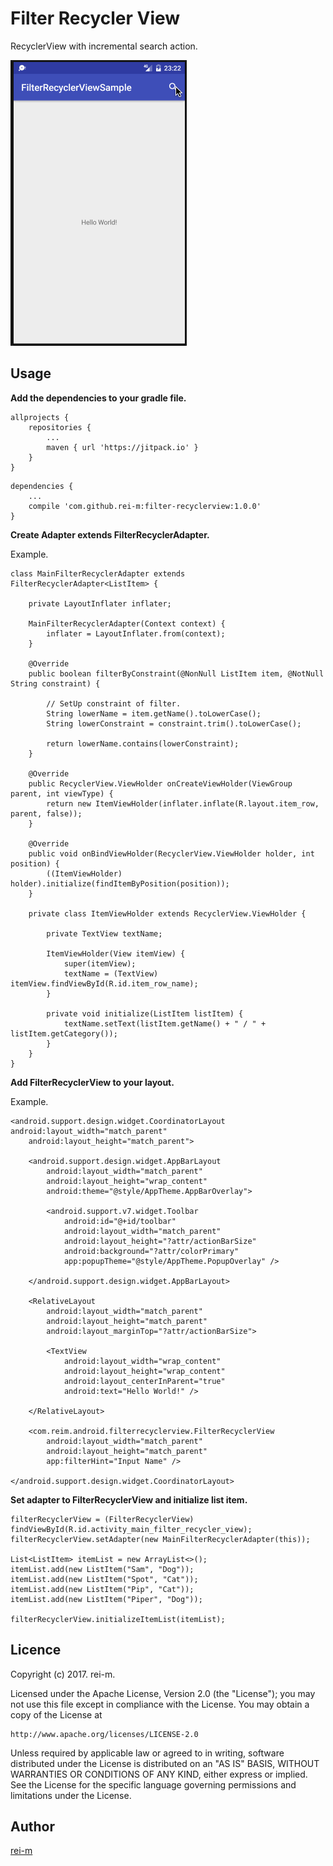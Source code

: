 Filter Recycler View
========

RecyclerView with incremental search action.

![demo](images/demo.gif)

## Usage
__Add the dependencies to your gradle file.__

```
allprojects {
    repositories {
        ...
        maven { url 'https://jitpack.io' }
    }
}
```

```
dependencies {
    ...
    compile 'com.github.rei-m:filter-recyclerview:1.0.0'
}
```

__Create Adapter extends FilterRecyclerAdapter.__

Example.

```
class MainFilterRecyclerAdapter extends FilterRecyclerAdapter<ListItem> {

    private LayoutInflater inflater;

    MainFilterRecyclerAdapter(Context context) {
        inflater = LayoutInflater.from(context);
    }

    @Override
    public boolean filterByConstraint(@NonNull ListItem item, @NotNull String constraint) {

        // SetUp constraint of filter.
        String lowerName = item.getName().toLowerCase();
        String lowerConstraint = constraint.trim().toLowerCase();

        return lowerName.contains(lowerConstraint);
    }

    @Override
    public RecyclerView.ViewHolder onCreateViewHolder(ViewGroup parent, int viewType) {
        return new ItemViewHolder(inflater.inflate(R.layout.item_row, parent, false));
    }

    @Override
    public void onBindViewHolder(RecyclerView.ViewHolder holder, int position) {
        ((ItemViewHolder) holder).initialize(findItemByPosition(position));
    }

    private class ItemViewHolder extends RecyclerView.ViewHolder {

        private TextView textName;

        ItemViewHolder(View itemView) {
            super(itemView);
            textName = (TextView) itemView.findViewById(R.id.item_row_name);
        }

        private void initialize(ListItem listItem) {
            textName.setText(listItem.getName() + " / " + listItem.getCategory());
        }
    }
}
```

__Add FilterRecyclerView to your layout.__

Example.

```
<android.support.design.widget.CoordinatorLayout     android:layout_width="match_parent"
    android:layout_height="match_parent">

    <android.support.design.widget.AppBarLayout
        android:layout_width="match_parent"
        android:layout_height="wrap_content"
        android:theme="@style/AppTheme.AppBarOverlay">

        <android.support.v7.widget.Toolbar
            android:id="@+id/toolbar"
            android:layout_width="match_parent"
            android:layout_height="?attr/actionBarSize"
            android:background="?attr/colorPrimary"
            app:popupTheme="@style/AppTheme.PopupOverlay" />

    </android.support.design.widget.AppBarLayout>

    <RelativeLayout
        android:layout_width="match_parent"
        android:layout_height="match_parent"
        android:layout_marginTop="?attr/actionBarSize">

        <TextView
            android:layout_width="wrap_content"
            android:layout_height="wrap_content"
            android:layout_centerInParent="true"
            android:text="Hello World!" />

    </RelativeLayout>

    <com.reim.android.filterrecyclerview.FilterRecyclerView
        android:layout_width="match_parent"
        android:layout_height="match_parent"
        app:filterHint="Input Name" />

</android.support.design.widget.CoordinatorLayout>
```

__Set adapter to FilterRecyclerView and initialize list item.__

```
filterRecyclerView = (FilterRecyclerView) findViewById(R.id.activity_main_filter_recycler_view);
filterRecyclerView.setAdapter(new MainFilterRecyclerAdapter(this));

List<ListItem> itemList = new ArrayList<>();
itemList.add(new ListItem("Sam", "Dog"));
itemList.add(new ListItem("Spot", "Cat"));
itemList.add(new ListItem("Pip", "Cat"));
itemList.add(new ListItem("Piper", "Dog"));

filterRecyclerView.initializeItemList(itemList);
```

## Licence

Copyright (c) 2017. rei-m.

Licensed under the Apache License, Version 2.0 (the "License");
you may not use this file except in compliance with the License.
You may obtain a copy of the License at

    http://www.apache.org/licenses/LICENSE-2.0

Unless required by applicable law or agreed to in writing, software
distributed under the License is distributed on an "AS IS" BASIS,
WITHOUT WARRANTIES OR CONDITIONS OF ANY KIND, either express or implied.
See the License for the specific language governing permissions and
limitations under the License.

## Author

[rei-m](https://github.com/rei-m)
